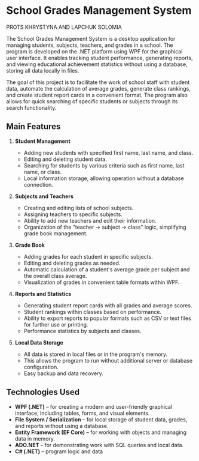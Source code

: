 # School Grades Management System

PROTS KHRYSTYNA AND LAPCHUK SOLOMIA

The School Grades Management System is a desktop application for managing students, subjects, teachers, and grades in a school. The program is developed on the .NET platform using WPF for the graphical user interface. It enables tracking student performance, generating reports, and viewing educational achievement statistics without using a database, storing all data locally in files.

The goal of this project is to facilitate the work of school staff with student data, automate the calculation of average grades, generate class rankings, and create student report cards in a convenient format. The program also allows for quick searching of specific students or subjects through its search functionality.

## Main Features

1. **Student Management**
   - Adding new students with specified first name, last name, and class.
   - Editing and deleting student data.
   - Searching for students by various criteria such as first name, last name, or class.
   - Local information storage, allowing operation without a database connection.

2. **Subjects and Teachers**
   - Creating and editing lists of school subjects.
   - Assigning teachers to specific subjects.
   - Ability to add new teachers and edit their information.
   - Organization of the "teacher → subject → class" logic, simplifying grade book management.

3. **Grade Book**
   - Adding grades for each student in specific subjects.
   - Editing and deleting grades as needed.
   - Automatic calculation of a student's average grade per subject and the overall class average.
   - Visualization of grades in convenient table formats within WPF.

4. **Reports and Statistics**
   - Generating student report cards with all grades and average scores.
   - Student rankings within classes based on performance.
   - Ability to export reports to popular formats such as CSV or text files for further use or printing.
   - Performance statistics by subjects and classes.

5. **Local Data Storage**
   - All data is stored in local files or in the program's memory.
   - This allows the program to run without additional server or database configuration.
   - Easy backup and data recovery.

## Technologies Used

- **WPF (.NET)** – for creating a modern and user-friendly graphical interface, including tables, forms, and visual elements.
- **File System / Serialization** – for local storage of student data, grades, and reports without using a database.
- **Entity Framework (EF Core)** – for working with objects and managing data in memory.
- **ADO.NET** – for demonstrating work with SQL queries and local data.
- **C# (.NET)** – program logic and data
